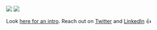 ![](https://github-readme-stats.vercel.app/api?include_all_commits=true&hide_title=true&username=fksrd&count_private=true&show_icons=true&theme=graywhite) ![](https://github-readme-stats.vercel.app/api/top-langs/?username=fksrd&layout=compact)

Look [here for an intro](https://foksord.github.io/). Reach out on [Twitter](https://twitter.com/foksord) and [LinkedIn](https://www.linkedin.com/in/foksord/) 👍
